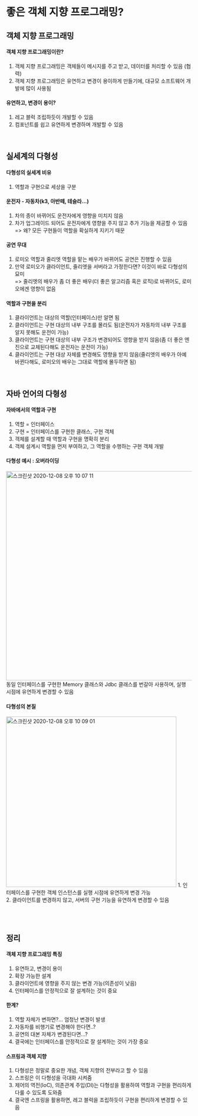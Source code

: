 # 좋은 객체 지향 프로그래밍? 

## 객체 지향 프로그래밍
#### 객체 지향 프로그래밍이란?
1. 객체 지향 프로그래밍은 객체들이 메시지를 주고 받고, 데이터를 처리할 수 있음 (협력) 
2. 객체 지향 프로그래밍은 유연하고 변경이 용이하게 만들기에, 대규모 소프트웨어 개발에 많이 사용됨

#### 유연하고, 변경이 용이? 
1. 레고 블럭 조립하듯이 개발할 수 있음
2. 컴포넌트를 쉽고 유연하게 변경하며 개발할 수 있음

<br/>

## 실세계의 다형성

#### 다형성의 실세계 비유 
1. 역할과 구현으로 세상을 구분

#### 운전자 - 자동차(k3, 아반떼, 테슬라...) 
1. 차의 종이 바뀌어도 운전자에게 영향을 미치지 않음
2. 차가 업그레이드 되어도 운전자에게 영향을 주지 않고 추가 기능을 제공할 수 있음 <br/>
=> 왜? 모든 구현들이 역할을 확실하게 지키기 때문


#### 공연 무대 
1. 로미오 역할과 줄리엣 역할을 맡는 배우가 바뀌어도 공연은 진행할 수 있음 
2. 만약 로미오가 클라이언트, 줄리엣을 서버라고 가정한다면? 이것이 바로 다형성의 묘미 <br/> 
=> 줄리엣의 배우가 좀 더 좋은 배우(더 좋은 알고리즘 혹은 로직)로 바뀌어도, 로미오에겐 영향이 없음


#### 역할과 구현을 분리 
1. 클라이언트는 대상의 역할(인터페이스)만 알면 됨
2. 클라이언트는 구현 대상의 내부 구조를 몰라도 됨(운전자가 자동차의 내부 구조를 알지 못해도 운전이 가능)  
3. 클라이언트는 구현 대상의 내부 구조가 변경되어도 영향을 받지 않음(좀 더 좋은 엔진으로 교체된다해도 운전자는 운전이 가능)
4. 클라이언트는 구현 대상 자체를 변경해도 영향을 받지 않음(줄리엣의 배우가 아예 바뀐다해도, 로미오의 배우는 그대로 역할에 몰두하면 됨) <br/>

<br/>

## 자바 언어의 다형성 
#### 자바에서의 역할과 구현 
1. 역할 = 인터페이스 
2. 구현 = 인터페이스를 구현한 클래스, 구현 객체
3. 객체를 설계할 때 역할과 구현을 명확히 분리
4. 객체 설계시 역할을 먼저 부여하고, 그 역할을 수행하는 구현 객체 개발 

#### 다형성 예시 : 오버라이딩
<img width="567" alt="스크린샷 2020-12-08 오후 10 07 11" src="https://user-images.githubusercontent.com/44944031/101487604-c4d8ea00-39a1-11eb-9f41-b8cb0e8e7e9e.png">
동일 인터페이스를 구현한 Memory 클래스와 Jdbc 클래스를 번갈아 사용하며, 실행 시점에 유연하게 변경할 수 있음

#### 다형성의 본질
<img width="462" alt="스크린샷 2020-12-08 오후 10 09 01" src="https://user-images.githubusercontent.com/44944031/101487802-02d60e00-39a2-11eb-91e3-b7e19af35cd6.png">
1. 인터페이스를 구현한 객체 인스턴스를 실행 시점에 유연하게 변경 가능 <br/>
2. 클라이언트를 변경하지 않고, 서버의 구현 기능을 유연하게 변경할 수 있음 

<br/><br/>

## 정리
#### 객체 지향 프로그래밍 특징 
1. 유연하고, 변경이 용이
2. 확장 가능한 설계
3. 클라이언트에 영향을 주지 않는 변경 가능(의존성이 낮음)
4. 인터페이스를 안정적으로 잘 설계하는 것이 중요 

#### 한계? 
1. 역할 자체가 변하면?... 엄청난 변경이 발생
2. 자동차를 비행기로 변경해야 한다면..? 
3. 공연의 대본 자체가 변경된다면...? 
4. 결국에는 인터페이스를 안정적으로 잘 설계하는 것이 가장 중요

#### 스프링과 객체 지향 
1. 다형성은 정말로 중요한 개념, 객체 지향의 전부라고 할 수 있음
2. 스프링은 이 다형성을 극대화 시켜줌
3. 제어의 역전(IoC), 의존관계 주입(DI)는 다형성을 활용하여 역할과 구현을 편리하게 다룰 수 있도록 도와줌 
4. 결국엔 스프링을 활용하면, 레고 블럭을 조립하듯이 구현을 편리하게 변경할 수 있음

 
